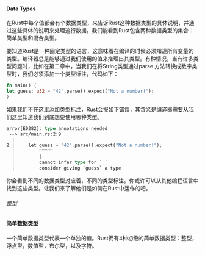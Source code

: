 #### Data Types

在Rust中每个值都会有个数据类型，来告诉Rust这种数据类型的具体说明，并通过这些具体的说明来处理这行数据。我们能看到Rust包含两种数据类型的集合：简单类型和混合类型。

要知道Rust是一种固定类型的语言，这意味着在编译的时候必须知道所有变量的类型。编译器总是能够通过我们使用的值来推理出其类型。有种情况，当有许多类型问题时，比如在第二章中，当我们在将String类型通过parse 方法转换成数字类型时，我们必须添加一个类型标注，代码如下：

```Rust
fn main() {
let guess: u32 = "42".parse().expect("Not a number!");
}
```

如果我们不在这里添加类型标注，Rust会报如下错误，其含义是编译器需要从我们这里知道我们到底想要使用哪种类型。

```Rust
error[E0282]: type annotations needed
 --> src/main.rs:2:9
  |
2 |     let guess = "42".parse().expect("Not a number!");
  |         ^^^^^
  |         |
  |         cannot infer type for `_`
  |         consider giving `guess` a type

```
你会看到不同的数据类型对应着，不同的类型标注。你或许可以从其他编程语言中找到这些类型。让我们来了解他们是如何在Rust中运作的吧。

###### 整型


#### 简单数据类型

一个简单数据类型代表一个单独的值。Rust拥有4种初级的简单数据类型：整型，浮点型，数值型，布尔型，以及字符。



